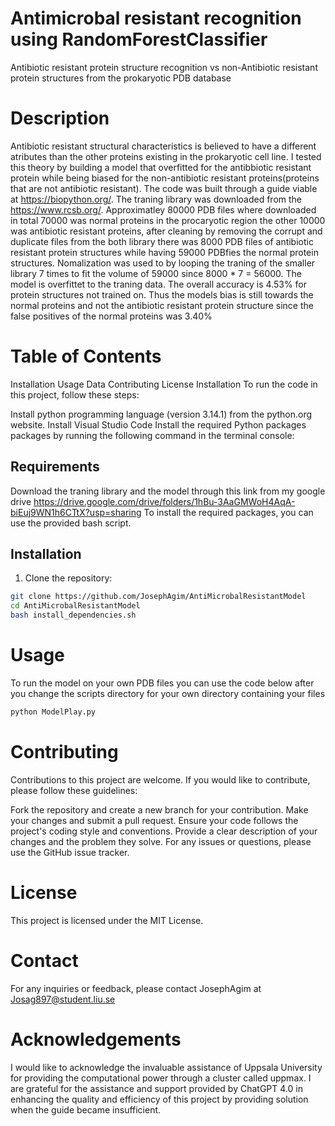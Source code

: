 # Antimicrobal resistant recognition using RandomForestClassifier
Antibiotic resistant protein structure recognition vs non-Antibiotic resistant protein structures from the prokaryotic  PDB database 

# Description
Antibiotic resistant structural characteristics is believed to have a different atributes than the other proteins existing in the prokaryotic cell line. I tested this theory by building a model that overfitted for the antibbiotic resistant protein while being biased for the non-antibiotic resistant proteins(proteins that are not antibiotic resistant).
The code was built through a guide viable at https://biopython.org/. The traning library was downloaded from the https://www.rcsb.org/. Approximatley 80000 PDB files where downloaded in total 70000 was normal proteins in the procaryotic region the other 10000 was antibiotic resistant proteins,  after cleaning by removing the corrupt and duplicate files from the both library there was 8000 PDB files of antibiotic resistant protein structures while having 59000 PDBfies the normal protein structures. Nomalization was used to  by looping the traning of the smaller library 7 times to fit the volume of 59000 since 8000 * 7 = 56000.
The model is overfittet to the traning data. The overall accuracy is 4.53% for protein structures not trained on. Thus the models bias is still towards the normal proteins and not the antibiotic resistant protein structure since the false positives of the normal proteins was 3.40%   

# Table of Contents
Installation
Usage
Data
Contributing
License
Installation
To run the code in this project, follow these steps:

Install python programming language (version 3.14.1) from the python.org website.
Install Visual Studio Code
Install the required Python packages packages by running the following command in the terminal console:

## Requirements
Download the traning library and the model through this link from my google drive https://drive.google.com/drive/folders/1hBu-3AaGMWoH4AqA-biEuj9WN1h6CTtX?usp=sharing
To install the required packages, you can use the provided bash script.

## Installation

1. Clone the repository:

```bash
git clone https://github.com/JosephAgim/AntiMicrobalResistantModel
cd AntiMicrobalResistantModel
bash install_dependencies.sh
```
# Usage
To run the model on your own PDB files you can  use the code below after you change the scripts directory for your own directory containing your files 

```bash
python ModelPlay.py
```

# Contributing
Contributions to this project are welcome. If you would like to contribute, please follow these guidelines:

Fork the repository and create a new branch for your contribution.
Make your changes and submit a pull request.
Ensure your code follows the project's coding style and conventions.
Provide a clear description of your changes and the problem they solve.
For any issues or questions, please use the GitHub issue tracker.

# License
This project is licensed under the MIT License.

# Contact
For any inquiries or feedback, please contact JosephAgim at Josag897@student.liu.se

# Acknowledgements
I would like to acknowledge the invaluable assistance of Uppsala University for providing the computational power through a cluster called uppmax. 
I are grateful for the assistance and support provided by ChatGPT 4.0 in enhancing the quality and efficiency of this project by  providing solution when the guide became insufficient.
